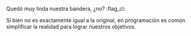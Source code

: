 Quedó muy linda nuestra bandera, ¿no?  :flag_cl:

Si bien no es exactamente igual a la original, en programación es común simplificar la realidad para lograr nuestros objetivos. 